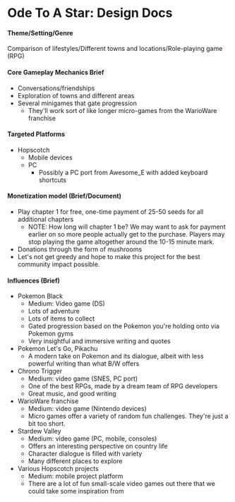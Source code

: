 # Ode To A Star: Design Docs



#### Theme/Setting/Genre

Comparison of lifestyles/Different towns and locations/Role-playing game (RPG)



#### Core Gameplay Mechanics Brief

- Conversations/friendships
- Exploration of towns and different areas
- Several minigames that gate progression
  - They'll work sort of like longer micro-games from the WarioWare franchise



#### Targeted Platforms

- Hopscotch
  - Mobile devices
  - PC
    - Possibly a PC port from Awesome_E with added keyboard shortcuts



#### Monetization model (Brief/Document)

- Play chapter 1 for free, one-time payment of 25-50 seeds for all additional chapters
  - NOTE: How long will chapter 1 be? We may want to ask for payment earlier on so more people actually get to the purchase. Players may stop playing the game altogether around the 10-15 minute mark.
- Donations through the form of mushrooms
- Let's not get greedy and hope to make this project for the best community impact possible.



#### Influences (Brief)

- Pokemon Black
  - Medium: Video game (DS)
  - Lots of adventure
  - Lots of items to collect
  - Gated progression based on the Pokemon you're holding onto via Pokemon gyms
  - Very insightful and immersive writing and quotes
- Pokemon Let's Go, Pikachu
  - A modern take on Pokemon and its dialogue, albeit with less powerful writing than what B/W offers
- Chrono Trigger
  - Medium: video game (SNES, PC port)
  - One of the best RPGs, made by a dream team of RPG developers
  - Great music, and good writing
- WarioWare franchise
  - Medium: video game (Nintendo devices)
  - Micro games offer a variety of random fun challenges. They're just a bit too short.
- Stardew Valley
  - Medium: video game (PC, mobile, consoles)
  - Offers an interesting perspective on country life
  - Character dialogue is filled with variety
  - Many different places to explore
- Various Hopscotch projects
  - Medium: mobile project platform
  - There are a lot of fun small-scale video games out there that we could take some inspiration from
